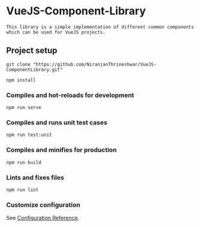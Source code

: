 # VueJS-Component-Library
```
This library is a simple implementation of different common components which can be used for VueJS projects.
```

## Project setup
```
git clone "https://github.com/NiranjanThrineshwar/VueJS-ComponentLibrary.git"

npm install
```

### Compiles and hot-reloads for development
```
npm run serve
```

### Compiles and runs unit test cases
```
npm run test:unit
```

### Compiles and minifies for production
```
npm run build
```

### Lints and fixes files
```
npm run lint
```

### Customize configuration
See [Configuration Reference](https://cli.vuejs.org/config/).
